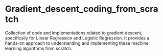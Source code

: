 # Gradient_descent_coding_from_scratch
Collection of code and implementations related to gradient descent, specifically for Linear Regression and Logistic Regression. It provides a hands-on approach to understanding and implementing these machine learning algorithms from scratch.
